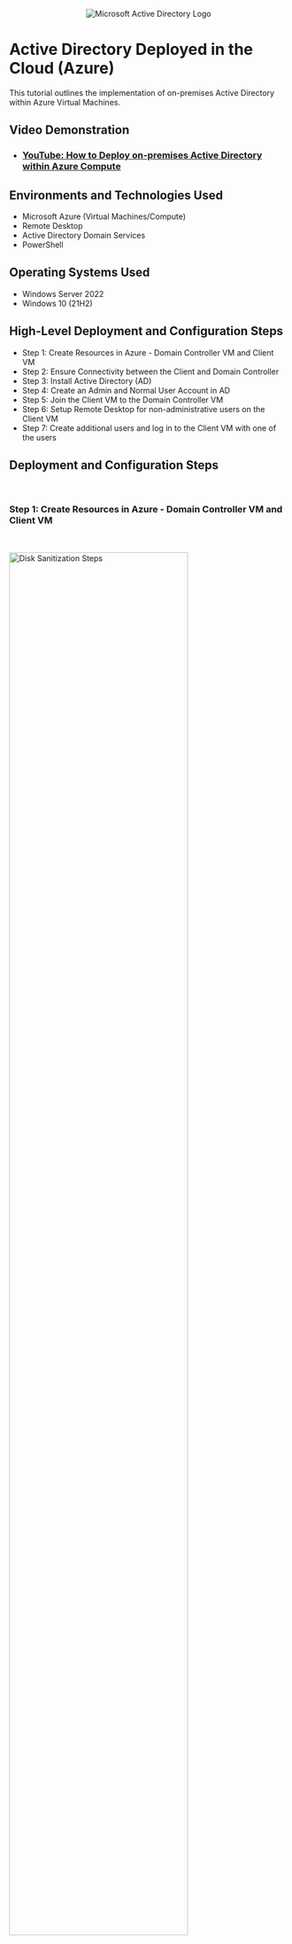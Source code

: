 <p align="center">
<img src="https://i.imgur.com/pU5A58S.png" alt="Microsoft Active Directory Logo"/>
</p>

<h1>Active Directory Deployed in the Cloud (Azure)</h1>
This tutorial outlines the implementation of on-premises Active Directory within Azure Virtual Machines.<br />


<h2>Video Demonstration</h2>

- ### [YouTube: How to Deploy on-premises Active Directory within Azure Compute](https://www.youtube.com)

<h2>Environments and Technologies Used</h2>

- Microsoft Azure (Virtual Machines/Compute)
- Remote Desktop
- Active Directory Domain Services
- PowerShell

<h2>Operating Systems Used </h2>

- Windows Server 2022
- Windows 10 (21H2)

<h2>High-Level Deployment and Configuration Steps</h2>

- Step 1: Create Resources in Azure - Domain Controller VM and Client VM 
- Step 2: Ensure Connectivity between the Client and Domain Controller
- Step 3: Install Active Directory (AD)
- Step 4: Create an Admin and Normal User Account in AD
- Step 5: Join the Client VM to the Domain Controller VM
- Step 6: Setup Remote Desktop for non-administrative users on the Client VM
- Step 7: Create additional users and log in to the Client VM with one of the users

<h2>Deployment and Configuration Steps</h2><br>

<h3>Step 1: Create Resources in Azure - Domain Controller VM and Client VM</h3><br>
<p>
<img src="https://i.imgur.com/FaIVHWj.png" height="80%" width="80%" alt="Disk Sanitization Steps"/>
</p>
<p>
In this lab, we will create two VMs in the same VNET. One will be a Domain Controller (DC-1), and the other will be a Client VM (Client-1). We will set the Domain Controller's NIC Private IP Address to static because it is providing Active Directory services to the Client VM. 
</p>
<br />

<h3>Step 2: Ensure Connectivity between the Client and Domain Controller</h3><br>
<p>
<img src="https://i.imgur.com/45A21Ub.png" height="80%" width="80%" alt="Disk Sanitization Steps"/>
</p>

<p>
<img src="https://i.imgur.com/CeExnCC.png" height="80%" width="80%" alt="Disk Sanitization Steps"/>
</p>

<p>
To ensure connectivity between the two VMs, first log in to DC-1 and enable ICMPv4 on the local windows firewall. Then ping DC-1's private IP address from Client-1 and assess that the ping is successful.
</p>
<br />

<h3>Step 3: Install Active Directory (AD)</h3><br>
<p>
<img src="https://i.imgur.com/TvX0sSb.png" height="80%" width="80%" alt="Disk Sanitization Steps"/>
</p>
<p>
On DC-1 install Active Directory Domain Services and promote it to a domain controller by setting up a new forest and naming it "mydomain.com." Then restart the DC-1 VM and log in as "mydomain.com\trust" (note that "trust" can be substituted with any username assigned to DC-1).
</p>
<br />

<h3>Step 4: Create an Admin and Normal User Account in AD</h3><br>
<p>
<img src="https://i.imgur.com/QHdvVq3.png" height="80%" width="80%" alt="Disk Sanitization Steps"/>
</p>
<p>
To create Admin and Normal User accounts within Active Directory, open Active Directory Users and Computers (ADUC) from the Windows Start menu . Within ADUC, create Organizational Units (OU), also known as user accounts. The OU for Admins will be named "_ADMINS;" the OU for Normal Users will be named "_EMPLOYEES." To create the OU for Normal Users, right click on mydomain.com, click new, click "Organizational Unit," and name it "_EMPLOYEES." To create the OU for Admins, right click on mydomain.com, click new, click "Organizational Unit," and name it "_ADMINS." Then create a new employee, named "Jane Doe," and assign her the username, "jane_admin." Jane is an Admin, so we will add her to the "Domain Admins" Security Group. Henceforth, we will use jane_admin as the admin account.
</p>
<br />

<h3>Step 5: Join the Client VM to the Domain Controller VM</h3><br>
<p>
<img src="https://i.imgur.com/M75vue2.png" height="80%" width="80%" alt="Disk Sanitization Steps"/>
</p>
<p>
From the Azure Portal, change Client-1's DNS settings to DC-1's Private IP address. Once this is done, restart Client-1 from within the Azure portal. The picture shows verification that Client-1 is using DC-1's DNS. Next, log in to Client-1 VM as the original local admin, using the username mydomain.com\please (note that "please" can be substituted with any user name assigned to Client-1). Next, right click on the Windows Start icon, navigate to Systems, click "Rename this PC (advanced)," click "Change," click "Domain" and name it "mydomain.com." Enter the credentials for jane_admin.  The computer will restart and Client-1 will now be a part of mydomain.com. 
</p>
<br />

<h3>Step 6: Setup Remote Desktop for non-administrative users on the Client VM</h3><br>
<p>
<img src="https://i.imgur.com/KtDr8a0.png" height="80%" width="80%" alt="Disk Sanitization Steps"/>
</p>
<p>
Log in to Client-1 as an admin (we will use mydomain.com\jane_admin). Open system properties. Click "Remote Desktop," and allow "domain users" access to remote desktop. We will now be able to log in to Client-1 as a normal, non-administrative user (this would normally be done with Group Policy, which allows you to change many systems at once).
</p>
<br />

<h3>Step 7: Create additional users and log in to the Client VM with one of the users</h3><br>
<p>
<img src="https://i.imgur.com/EXWOO9F.png" height="80%" width="80%" alt="Disk Sanitization Steps"/>
</p><br>

<p>
<img src="https://i.imgur.com/nSVGIGb.png" height="80%" width="80%" alt="Disk Sanitization Steps"/>
</p><br>

<p>
Last, to verify that normal users can log in to Client-1, we will use a script to generate thousands of users. Next, log in to DC-1 as jane_admin. Open PowerShell_ISE as an administrator and input the script. Select one of the users from the script and log in to Client-1, as a normal user, using his credentials.
</p>
<br />

